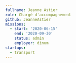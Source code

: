```yaml
---
fullname: Jeanne Astier
role: Chargé d'accompagnement
github: JeanneAstier
missions:
  - start: '2020-06-15'
    end: '2020-09-30'
    status: admin
    employer: dinum
startups:
  - transport
---
```

